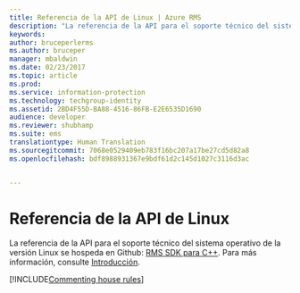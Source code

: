 ```yaml
---
title: Referencia de la API de Linux | Azure RMS
description: "La referencia de la API para el soporte técnico del sistema operativo de la versión de Linux se hospeda en Github."
keywords: 
author: bruceperlerms
ms.author: bruceper
manager: mbaldwin
ms.date: 02/23/2017
ms.topic: article
ms.prod: 
ms.service: information-protection
ms.technology: techgroup-identity
ms.assetid: 2BD4F55D-BA88-4516-86FB-E2E6535D1690
audience: developer
ms.reviewer: shubhamp
ms.suite: ems
translationtype: Human Translation
ms.sourcegitcommit: 7068e0529409eb783f16bc207a17be27cd5d82a8
ms.openlocfilehash: bdf8988931367e9bdf61d2c145d1027c3116d3ac


---
```


# <a name="linux-api-reference"></a>Referencia de la API de Linux

La referencia de la API para el soporte técnico del sistema operativo de la versión Linux se hospeda en Github: [RMS SDK para C++](http://azuread.github.io/rms-sdk-for-cpp/annotated.html). Para más información, consulte [Introducción](get-started.md).

[!INCLUDE[Commenting house rules](../includes/houserules.md)]


<!--HONumber=Jan17_HO1-->


